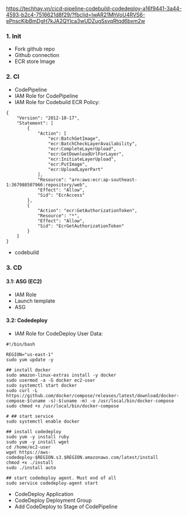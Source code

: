 https://techhay.vn/cicd-pipeline-codebuild-codedeploy-a16f9441-3a44-4593-b2c4-7516621d8f29/?fbclid=IwAR21MhVoU4RVS6-ePnscKjbBmDgH7kJA2QYlca3wUDZugSsvqRtqd6bxm2w
### 1. Init
- Fork github repo
- Github connection
- ECR store Image
### 2. CI 
- CodePipeline
- IAM Role for CodePipeline
- IAM Role for Codebuild
ECR Policy:
```
{
    "Version": "2012-10-17",
    "Statement": [
        {
            "Action": [
                "ecr:BatchGetImage",
                "ecr:BatchCheckLayerAvailability",
                "ecr:CompleteLayerUpload",
                "ecr:GetDownloadUrlForLayer",
                "ecr:InitiateLayerUpload",
                "ecr:PutImage",
                "ecr:UploadLayerPart"
            ],
            "Resource": "arn:aws:ecr:ap-southeast-1:367988507966:repository/web",
            "Effect": "Allow",
            "Sid": "EcrAccess"
        },
        {
            "Action": "ecr:GetAuthorizationToken",
            "Resource": "*",
            "Effect": "Allow",
            "Sid": "EcrGetAuthorizationToken"
        }
    ]
}
```
- codebuild
### 3. CD
#### 3.1: ASG (EC2)
- IAM Role
- Launch template
- ASG

#### 3.2: Codedeploy
- IAM Role for CodeDeploy
User Data:
```
#!/bin/bash

REGION="us-east-1"
sudo yum update -y

## install docker
sudo amazon-linux-extras install -y docker
sudo usermod -a -G docker ec2-user
sudo systemctl start docker
sudo curl -L https://github.com/docker/compose/releases/latest/download/docker-compose-$(uname -s)-$(uname -m) -o /usr/local/bin/docker-compose
sudo chmod +x /usr/local/bin/docker-compose

# ## start service
sudo systemctl enable docker

## install codedeploy
sudo yum -y install ruby
sudo yum -y install wget
cd /home/ec2-user
wget https://aws-codedeploy-$REGION.s3.$REGION.amazonaws.com/latest/install
chmod +x ./install
sudo ./install auto

## start codedeploy agent. Must end of all
sudo service codedeploy-agent start

```
- CodeDeploy Application
- CodeDeploy Deployment Group 
- Add CodeDeploy to Stage of CodePipeline
 
